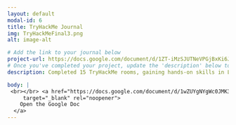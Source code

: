 ```yaml
---
layout: default
modal-id: 6
title: TryHackMe Journal
img: TryHackMeFinal3.png
alt: image-alt

# Add the link to your journal below
project-url: https://docs.google.com/document/d/1ZT-iMzSJUTNeVPGjBxKi6JN596lFndST_XISmIDuqss/edit?usp=sharing](https://docs.google.com/document/d/1ZT-iMzSJUTNeVPGjBxKi6JN596lFndST_XISmIDuqss/edit?usp=sharing
# Once you've completed your project, update the 'description' below to this one: Completed 15 TryHackMe rooms, gaining hands-on skills in Linux and Windows fundamentals, log analysis, network troubleshooting with Wireshark, and incident handling with Splunk.
description: Completed 15 TryHackMe rooms, gaining hands-on skills in Linux and Windows fundamentals, log analysis, network troubleshooting with Wireshark, and incident handling with Splunk.

body: |
 <br></br> <a href="https://docs.google.com/document/d/1wZUYgNYgWc0JMK3sI6ubHj0CoeQG14z-YnTSgUIIHC8/edit?tab=t.0"
     target="_blank" rel="noopener">
    Open the Google Doc
  </a>
---
```

